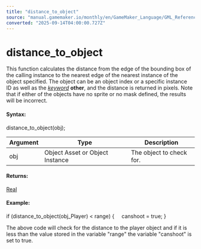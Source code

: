 ```yaml
---
title: "distance_to_object"
source: "manual.gamemaker.io/monthly/en/GameMaker_Language/GML_Reference/Maths_And_Numbers/Angles_And_Distance/distance_to_object.htm"
converted: "2025-09-14T04:00:00.727Z"
---
```


# distance\_to\_object

This function calculates the distance from the edge of the bounding box of the calling instance to the nearest edge of the nearest instance of the object specified. The object can be an object index or a specific instance ID as well as the [_keyword_](../../../../../../../GameMaker_Language/GML_Overview/Instance_Keywords.md) **other**, and the distance is returned in pixels. Note that if either of the objects have no sprite or no mask defined, the results will be incorrect.

#### **Syntax:**

distance\_to\_object(obj);

| Argument | Type | Description |
| --- | --- | --- |
| obj | Object Asset or Object Instance | The object to check for. |

#### Returns:

[Real](../../../../../../../GameMaker_Language/GML_Overview/Data_Types.md)

#### Example:

if (distance\_to\_object(obj\_Player) < range)
{
    canshoot = true;
}

The above code will check for the distance to the player object and if it is less than the value stored in the variable "range" the variable "canshoot" is set to true.